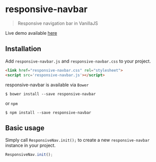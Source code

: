 # responsive-navbar

> Responsive navigation bar in VanillaJS

Live demo available [here](http://sonnywebdesign.com/responsive-nav/)

## Installation

Add `responsive-navbar.js` and `responsive-navbar.css` to your project.

```html
<link href="responsive-navbar.css" rel="stylesheet">
<script src='responsive-navbar.js'></script>
```

responsive-navbar is available via `Bower`

```shell
$ bower install --save responsive-navbar
```

or `npm`

```shell
$ npm install --save responsive-navbar
```

## Basic usage

Simply call `ResponsiveNav.init();` to create a new `responsive-navbar`
instance in your project.

```js
ResponsiveNav.init();
```

